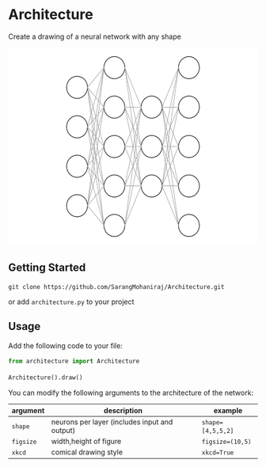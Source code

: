 # Architecture
Create a drawing of a neural network with any shape

<div align="center"><img height="400" src="images/example.png" alt="Example">
</div>

## Getting Started

```batch
git clone https://github.com/SarangMohaniraj/Architecture.git
```

or add `architecture.py` to your project

## Usage

Add the following code to your file:

```python
from architecture import Architecture

Architecture().draw()
```

You can modify the following arguments to the architecture of the network:

| argument | description | example |
|---|---|---|
|`shape` | neurons per layer (includes input and output) | `shape=[4,5,5,2]`|
|`figsize` | width,height of figure | `figsize=(10,5)`|
|`xkcd` | comical drawing style | `xkcd=True`|
